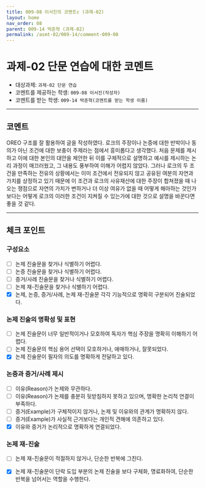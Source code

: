```yaml
---
title: 009-08 이서진의 코멘트c (과제-02) 
layout: home
nav_order: 08
parent: 009-14 박준혁 (과제-02)
permalink: /asmt-02/009-14/comment-009-08
---
```


# 과제-02 단문 연습에 대한 코멘트

- 대상과제: `과제-02 단문 연습`
- 코멘트를 제공하는 학생: `009-08 이서진(작성자)` 
- 코멘트를 받는 학생: `009-14 박준혁(코멘트를 받는 학생 이름)` 

---

## 코멘트

OREO 구조를 잘 활용하여 글을 작성하였다. 로크의 주장이나 논증에 대한 반박이나 동의가 아닌 조건에 대한 보충이 주제라는 점에서 흥미롭다고 생각했다. 처음 문제를 제시하고 이에 대한 본인의 대안을 제안한 뒤 이를 구체적으로 설명하고 예시를 제시하는 논리 과정이 매끄러웠고, 그 내용도 풍부하여 이해가 어렵지 않았다. 그러나 로크의 두 조건을 만족하는 전유의 상황에서는 이미 조건에서 전유되지 않고 공유된 여분의 자연과 가치를 상정하고 있기 때문에 이 조건과 로크의 사유재산에 대한 주장이 합쳐졌을 때 나오는 쟁점으로 자연의 가치가 변하거나 더 이상 여유가 없을 때 어떻게 해아하는 것인가 보다는 어떻게 로크의 이러한 조건이 지켜질 수 있는가에 대한 것으로 설명을 바꾼다면 좋을 것 같다.

---

## 체크 포인트

### **구성요소**
- [ ] 논제 진술문을 찾거나 식별하기 어렵다.
- [ ] 논증 진술문을 찾거나 식별하기 어렵다.
- [ ] 증거/사례 진술문을 찾거나 식별하기 어렵다.
- [ ] 논제 재-진술문을 찾거나 식별하기 어렵다.
- [x] 논제, 논증, 증거/사례, 논제 재-진술문 각각 기능적으로 명확히 구분되어 진술되었다.

### **논제 진술의 명확성 및 표현**  
- [ ] 논제 진술문이 너무 일반적이거나 모호하여 독자가 핵심 주장을 명확히 이해하기 어렵다.  
- [ ] 논제 진술문의 핵심 용어 선택이 모호하거나, 애매하거나, 잘못되었다.  
- [x] 논제 진술문이 필자의 의도를 명확하게 전달하고 있다.  

### **논증과 증거/사례 제시**  
- [ ] 이유(Reason)가 논제와 무관하다.
- [ ] 이유(Reason)가 논제를 충분히 뒷받침하지 못하고 있으며, 명확한 논리적 연결이 부족하다.  
- [ ] 증거(Example)가 구체적이지 않거나, 논제 및 이유와의 관계가 명확하지 않다. 
- [ ] 증거(Example)가 사실적 근거보다는 개인적 견해에 의존하고 있다.  
- [x] 이유와 증거가 논리적으로 명확하게 연결되었다.  

### **논제 재-진술**  
- [ ] 논제 재-진술문이 적절하지 않거나, 단순한 반복에 그친다.   
- [x] 논제 재-진술문이 단락 도입 부분의 논제 진술을 보다 구체화, 명료화하여, 단순한 반복을 넘어서는 역할을 수행한다.  

